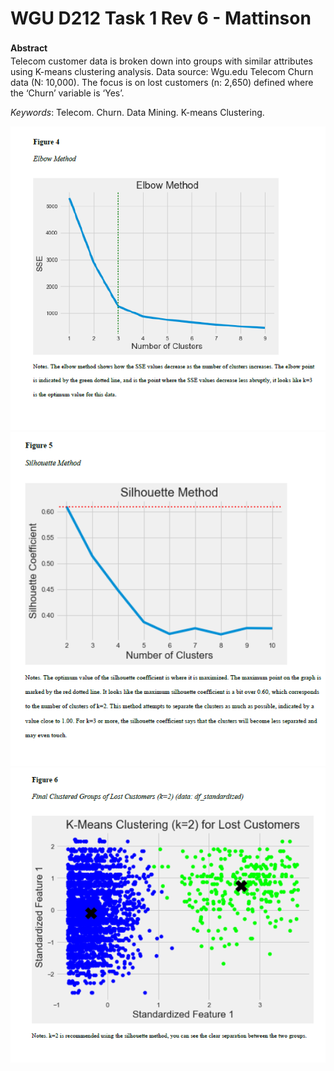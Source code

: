 # WGU D212 Task 1 Rev 6 - Mattinson

<div style="line-height:24px; align=center; font-family='Times New Roman'"><b>Abstract</b></div>
Telecom customer data is broken down into groups with similar attributes using K-means clustering analysis. Data source: Wgu.edu Telecom Churn data (N: 10,000). The focus is on lost customers (n: 2,650) defined where the ‘Churn’ variable is ‘Yes’. 

<i>Keywords</i>: Telecom. Churn. Data Mining. K-means Clustering.





<img src="figures\fig_4.PNG" alt="figure_4">


<img src="figures\fig_5.PNG" alt="figure_5">

<img src="figures\fig_6.PNG" alt="figure_6">